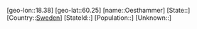 ﻿---
location: [60.25,18.38]
type: City
tags:
- geo/City


SpocWebEntityId: 35892
isDeleted: false
confidential: public

---
[geo-lon::18.38]
[geo-lat::60.25]
[name::Oesthammer]
[State::]
[Country::[Sweden](geo/Continent/Europe/Sweden.md)]
[StateId::]
[Population::]
[Unknown::]

